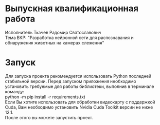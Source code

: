 # Выпускная квалификационная работа

Исполнитель Ткачев Радомир Святославович <br />
Тема ВКР: "Разработка нейронной сети для распознавания и обнаружения животных на камерах слежения"

# Запуск

Для запуска проекта рекомендуется использовать Python последней стабильной версии.
Перед запуском приложения необходимо установить требуемые для работы библиотеки, выполнив в терминале команду: <br />
python -m pip install -r requirements.txt <br />
Если Вы хотите использовать для обработки видеокарту с поддержкой Cuda, Вам необходимо установить Nvidia Cuda Toolkit
версии не ниже 12.1. <br />
После этого вы можете запустить проект.